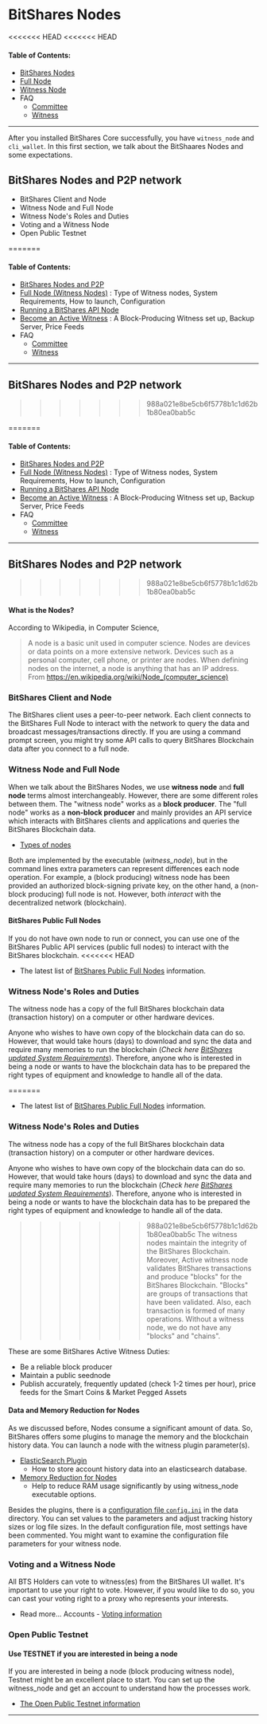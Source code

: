# BitShares Nodes 

<<<<<<< HEAD
<<<<<<< HEAD

#### Table of Contents:
- [BitShares Nodes](../nodes_full_witness/README.md#bitshares-nodes-and-p2p-network)
- [Full Node](../nodes_full_witness/full_nodes.md#full-nodes-witness-nodes)
- [Witness Node](../nodes_full_witness/active_witness.md#become-an-active-witness)
- FAQ
  - [Committee](../tutorials/FAQ.md#committee)
  - [Witness](../tutorials/FAQ.md#witness)

***

After you installed BitShares Core successfully, you have `witness_node` and `cli_wallet`. In this first section, we talk about the BitShaares Nodes and some expectations.

## BitShares Nodes and P2P network
- BitShares Client and Node
- Witness Node and Full Node
- Witness Node's Roles and Duties
- Voting and a Witness Node
- Open Public Testnet

=======
#### Table of Contents:
- [BitShares Nodes and P2P](../nodes_full_witness/README.md#bitshares-nodes-and-p2p-network)
- [Full Node (Witness Nodes)](../nodes_full_witness/full_nodes.md#full-nodes-witness-nodes)
  : Type of Witness nodes, System Requirements, How to launch, Configuration 
- [Running a BitShares API Node](../nodes_full_witness/running-api-node.md#running-a-bitshares-api-node)   
- [Become an Active Witness](../nodes_full_witness/active_witness.md#become-an-active-witness)
 : A Block-Producing Witness set up, Backup Server, Price Feeds
- FAQ
  - [Committee](../tutorials/FAQ.md#committee)
  - [Witness](../tutorials/FAQ.md#witness)


***

## BitShares Nodes and P2P network
>>>>>>> 988a021e8be5cb6f5778b1c1d62b1b80ea0bab5c

=======
#### Table of Contents:
- [BitShares Nodes and P2P](../nodes_full_witness/README.md#bitshares-nodes-and-p2p-network)
- [Full Node (Witness Nodes)](../nodes_full_witness/full_nodes.md#full-nodes-witness-nodes)
  : Type of Witness nodes, System Requirements, How to launch, Configuration 
- [Running a BitShares API Node](../nodes_full_witness/running-api-node.md#running-a-bitshares-api-node)   
- [Become an Active Witness](../nodes_full_witness/active_witness.md#become-an-active-witness)
 : A Block-Producing Witness set up, Backup Server, Price Feeds
- FAQ
  - [Committee](../tutorials/FAQ.md#committee)
  - [Witness](../tutorials/FAQ.md#witness)


***

## BitShares Nodes and P2P network

>>>>>>> 988a021e8be5cb6f5778b1c1d62b1b80ea0bab5c
#### What is the Nodes?
According to Wikipedia, in Computer Science, 
 > A node is a basic unit used in computer science. Nodes are devices or data points on a more extensive network. Devices such as a personal computer, cell phone, or printer are nodes. When defining nodes on the internet, a node is anything that has an IP address.  
From <https://en.wikipedia.org/wiki/Node_(computer_science)> 

### BitShares Client and Node

The BitShares client uses a peer-to-peer network. Each client connects to the BitShares Full Node to interact with the network to query the data and broadcast messages/transactions directly. If you are using a command prompt screen, you might try some API calls to query BitShares Blockchain data after you connect to a full node. 

### Witness Node and Full Node  

When we talk about the BitShares Nodes, we use **witness node** and **full node** terms almost interchangeably.  However, there are some different roles between them. The "witness node" works as a **block producer**. The "full node" works as a **non-block producer** and mainly provides an API service which interacts with BitShares clients and applications and queries the BitShares Blockchain data. 

- [Types of nodes](../nodes_full_witness/full_nodes.md#full-nodes-witness-nodes)

Both are implemented by the executable (*witness_node*), but in the command lines extra parameters can represent differences each node operation.  For example, a (block producing) witness node has been provided an authorized block-signing private key, on the other hand, a (non-block producing) full node is not.  However, both *interact* with the decentralized network (blockchain). 

#### BitShares Public Full Nodes
If you do not have own node to run or connect, you can use one of the BitShares Public API services (public full nodes) to interact with the BitShares blockchain. 
<<<<<<< HEAD

- The latest list of [BitShares Public Full Nodes](https://github.com/bitshares/bitshares-ui/blob/staging/app/api/apiConfig.js#L67) information.

### Witness Node's Roles and Duties

The witness node has a copy of the full BitShares blockchain data (transaction history) on a computer or other hardware devices.  

Anyone who wishes to have own copy of the blockchain data can do so. However, that would take hours (days) to download and sync the data and require many memories to run the blockchain (*Check here [BitShares updated System Requirements](../nodes_full_witness/full_nodes.md#system-requirements)*). Therefore, anyone who is interested in being a node or wants to have the blockchain data has to be prepared the right types of equipment and knowledge to handle all of the data. 

=======

- The latest list of [BitShares Public Full Nodes](https://github.com/bitshares/bitshares-ui/blob/staging/app/api/apiConfig.js#L67) information.

### Witness Node's Roles and Duties

The witness node has a copy of the full BitShares blockchain data (transaction history) on a computer or other hardware devices.  

Anyone who wishes to have own copy of the blockchain data can do so. However, that would take hours (days) to download and sync the data and require many memories to run the blockchain (*Check here [BitShares updated System Requirements](../nodes_full_witness/full_nodes.md#system-requirements)*). Therefore, anyone who is interested in being a node or wants to have the blockchain data has to be prepared the right types of equipment and knowledge to handle all of the data. 

>>>>>>> 988a021e8be5cb6f5778b1c1d62b1b80ea0bab5c
The witness nodes maintain the integrity of the BitShares Blockchain. Moreover, Active witness node validates BitShares transactions and produce "blocks" for the BitShares Blockchain.  "Blocks" are groups of transactions that have been validated. Also, each transaction is formed of many operations. Without a witness node, we do not have any "blocks" and "chains".

These are some BitShares Active Witness Duties:

- Be a reliable block producer
- Maintain a public seednode
- Publish accurately, frequently updated (check 1-2 times per hour), price feeds for the Smart Coins & Market Pegged Assets

#### Data and Memory Reduction for Nodes
As we discussed before, Nodes consume a significant amount of data. So, BitShares offers some plugins to manage the memory and the blockchain history data. You can launch a node with the witness plugin parameter(s).  

- [ElasticSearch Plugin](/forge/plugins/elastic_search_plugin.md#elasticsearch-plugin)
  - How to store account history data into an elasticsearch database.
- [Memory Reduction for Nodes](/forge/plugins/nodes_memory_reduction.md#memory-reduction-for-nodes)
  - Help to reduce RAM usage significantly by using witness_node executable options.

Besides the plugins, there is a [configuration file `config.ini`](../nodes_full_witness/full_nodes.md#configuration) in the data directory. You can set values to the parameters and adjust tracking history sizes or log file sizes.   In the default configuration file, most settings have been commented.  You might want to examine the configuration file parameters for your witness node. 


### Voting and a Witness Node
All BTS Holders can vote to witness(es) from the BitShares UI wallet. It's important to use your right to vote. However, if you would like to do so, you can cast your voting right to a proxy who represents your interests. 

- Read more... Accounts - [Voting information](../accounts/accounts/voting-bh.md#voting)

### Open Public Testnet

#### Use TESTNET if you are interested in being a node

If you are interested in being a node (block producing witness node), Testnet might be an excellent place to start. You can set up the witness_node and get an account to understand how the processes work. 

- [The Open Public Testnet information](../testnets/public_testnet_details.md#the-open-public-testnet-information)

***


